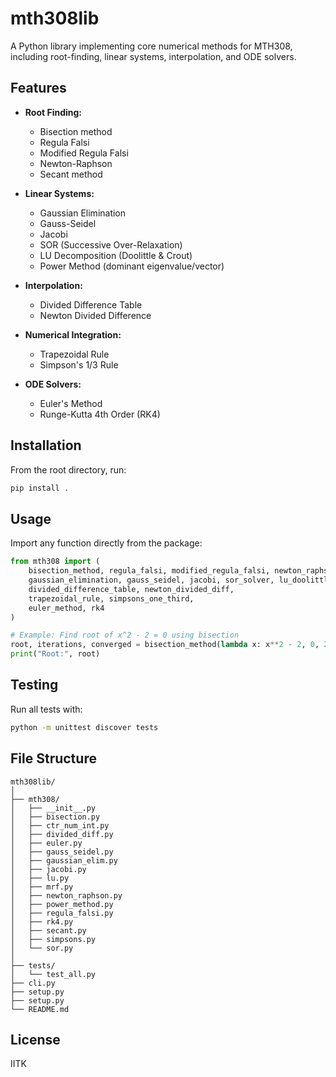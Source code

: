 # mth308lib

A Python library implementing core numerical methods for MTH308, including root-finding, linear systems, interpolation, and ODE solvers.

## Features

- **Root Finding:**  
  - Bisection method  
  - Regula Falsi  
  - Modified Regula Falsi  
  - Newton-Raphson  
  - Secant method  

- **Linear Systems:**  
  - Gaussian Elimination  
  - Gauss-Seidel  
  - Jacobi  
  - SOR (Successive Over-Relaxation)  
  - LU Decomposition (Doolittle & Crout)  
  - Power Method (dominant eigenvalue/vector)  

- **Interpolation:**  
  - Divided Difference Table  
  - Newton Divided Difference  

- **Numerical Integration:**  
  - Trapezoidal Rule  
  - Simpson's 1/3 Rule  

- **ODE Solvers:**  
  - Euler's Method  
  - Runge-Kutta 4th Order (RK4)  

## Installation

From the root directory, run:

```bash
pip install .
```

## Usage

Import any function directly from the package:

```python
from mth308 import (
    bisection_method, regula_falsi, modified_regula_falsi, newton_raphson, secant_method,
    gaussian_elimination, gauss_seidel, jacobi, sor_solver, lu_doolittle, lu_crout, power_method,
    divided_difference_table, newton_divided_diff,
    trapezoidal_rule, simpsons_one_third,
    euler_method, rk4
)

# Example: Find root of x^2 - 2 = 0 using bisection
root, iterations, converged = bisection_method(lambda x: x**2 - 2, 0, 2)
print("Root:", root)
```

## Testing

Run all tests with:

```bash
python -m unittest discover tests
```

## File Structure

```
mth308lib/
│
├── mth308/
│   ├── __init__.py
│   ├── bisection.py     
│   ├── ctr_num_int.py
│   ├── divided_diff.py
│   ├── euler.py
│   ├── gauss_seidel.py
│   ├── gaussian_elim.py
│   ├── jacobi.py
│   ├── lu.py
│   ├── mrf.py
│   ├── newton_raphson.py
│   ├── power_method.py
│   ├── regula_falsi.py
│   ├── rk4.py
│   ├── secant.py
│   ├── simpsons.py
│   └── sor.py
│
├── tests/
│   └── test_all.py
├── cli.py             
├── setup.py
├── setup.py
└── README.md
```

## License

IITK 
